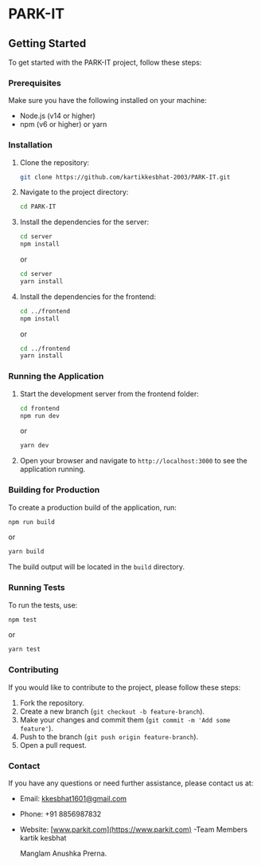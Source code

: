 # PARK-IT

## Getting Started

To get started with the PARK-IT project, follow these steps:

### Prerequisites

Make sure you have the following installed on your machine:

- Node.js (v14 or higher)
- npm (v6 or higher) or yarn

### Installation

1. Clone the repository:

   ```bash
   git clone https://github.com/kartikkesbhat-2003/PARK-IT.git
   ```

2. Navigate to the project directory:

   ```bash
   cd PARK-IT
   ```

3. Install the dependencies for the server:

   ```bash
   cd server
   npm install
   ```

   or

   ```bash
   cd server
   yarn install
   ```

4. Install the dependencies for the frontend:
   ```bash
   cd ../frontend
   npm install
   ```
   or
   ```bash
   cd ../frontend
   yarn install
   ```

### Running the Application

1. Start the development server from the frontend folder:

   ```bash
   cd frontend
   npm run dev
   ```

   or

   ```bash
   yarn dev
   ```

2. Open your browser and navigate to `http://localhost:3000` to see the application running.

### Building for Production

To create a production build of the application, run:

```bash
npm run build
```

or

```bash
yarn build
```

The build output will be located in the `build` directory.

### Running Tests

To run the tests, use:

```bash
npm test
```

or

```bash
yarn test
```

### Contributing

If you would like to contribute to the project, please follow these steps:

1. Fork the repository.
2. Create a new branch (`git checkout -b feature-branch`).
3. Make your changes and commit them (`git commit -m 'Add some feature'`).
4. Push to the branch (`git push origin feature-branch`).
5. Open a pull request.

### Contact

If you have any questions or need further assistance, please contact us at:

- Email: kkesbhat1601@gmail.com
- Phone: +91 8856987832
- Website: [www.parkit.com](https://www.parkit.com)
  -Team Members
  kartik kesbhat

  Manglam
  Anushka
  Prerna.
